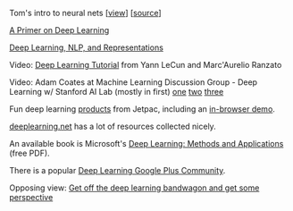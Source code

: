Tom's intro to neural nets [[view](https://rawgit.com/Gimperion/neuralnet/master/index.html)] [[source](https://github.com/Gimperion/neuralnet/)]

[A Primer on Deep Learning](http://www.datarobot.com/blog/a-primer-on-deep-learning/)

[Deep Learning, NLP, and Representations](http://colah.github.io/posts/2014-07-NLP-RNNs-Representations/)

Video: [Deep Learning Tutorial](http://techtalks.tv/talks/deep-learning/58122/) from Yann LeCun and Marc'Aurelio Ranzato

Video: Adam Coates at Machine Learning Discussion Group - Deep Learning w/ Stanford AI Lab (mostly in first) [one](https://www.youtube.com/watch?v=2QJi0ArLq7s) [two](https://www.youtube.com/watch?v=HRk-GHmNrZo#t=484) [three](https://www.youtube.com/watch?v=Qx27IAEVQ9Q)

Fun deep learning [products](https://www.jetpac.com/deepbelief) from Jetpac, including an [in-browser demo](https://www.jetpac.com/deepbeliefdemo).

[deeplearning.net](http://deeplearning.net/) has a lot of resources collected nicely.

An available book is Microsoft's [Deep Learning: Methods and Applications](http://research.microsoft.com/pubs/209355/NOW-Book-Revised-Feb2014-online.pdf) (free PDF).

There is a popular [Deep Learning Google Plus Community](https://plus.google.com/communities/112866381580457264725).

Opposing view: [Get off the deep learning bandwagon and get some perspective](http://www.pyimagesearch.com/2014/06/09/get-deep-learning-bandwagon-get-perspective/)
